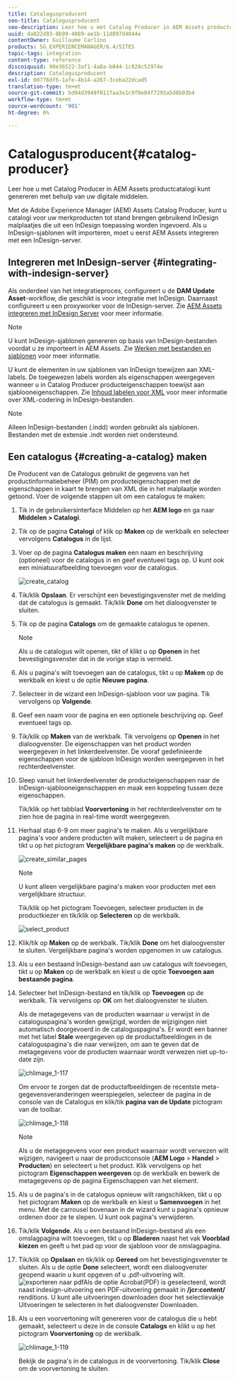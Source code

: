 ```yaml
---
title: Catalogusproducent
seo-title: Catalogusproducent
seo-description: Leer hoe u met Catalog Producer in AEM Assets productcatalogi kunt genereren met behulp van uw digitale middelen.
uuid: da822d83-8b99-4089-ae1b-11d897d4044e
contentOwner: Guillaume Carlino
products: SG_EXPERIENCEMANAGER/6.4/SITES
topic-tags: integration
content-type: reference
discoiquuid: 90e36522-3af1-4a8a-b044-1c828c52974e
description: Catalogusproducent
exl-id: 00776df6-1afe-4b14-a267-3ceba22dcad5
translation-type: tm+mt
source-git-commit: bd94d3949f0117aa3e1c9f0e84f7293a5d6b03b4
workflow-type: tm+mt
source-wordcount: '901'
ht-degree: 0%

---
```


# Catalogusproducent{#catalog-producer}

Leer hoe u met Catalog Producer in AEM Assets productcatalogi kunt genereren met behulp van uw digitale middelen.

Met de Adobe Experience Manager (AEM) Assets Catalog Producer, kunt u catalogi voor uw merkproducten tot stand brengen gebruikend InDesign malplaatjes die uit een InDesign toepassing worden ingevoerd. Als u InDesign-sjablonen wilt importeren, moet u eerst AEM Assets integreren met een InDesign-server.

## Integreren met InDesign-server {#integrating-with-indesign-server}

Als onderdeel van het integratieproces, configureert u de **DAM Update Asset**-workflow, die geschikt is voor integratie met InDesign. Daarnaast configureert u een proxyworker voor de InDesign-server. Zie [AEM Assets integreren met InDesign Server](/help/assets/indesign.md) voor meer informatie.

>[!NOTE]
>
>U kunt InDesign-sjablonen genereren op basis van InDesign-bestanden voordat u ze importeert in AEM Assets. Zie [Werken met bestanden en sjablonen](https://helpx.adobe.com/indesign/using/files-templates.html) voor meer informatie.
>
>U kunt de elementen in uw sjablonen van InDesign toewijzen aan XML-labels. De toegewezen labels worden als eigenschappen weergegeven wanneer u in Catalog Producer producteigenschappen toewijst aan sjablooneigenschappen. Zie [Inhoud labelen voor XML](https://helpx.adobe.com/indesign/using/tagging-content-xml.html) voor meer informatie over XML-codering in InDesign-bestanden.

>[!NOTE]
>
>Alleen InDesign-bestanden (.indd) worden gebruikt als sjablonen. Bestanden met de extensie .indt worden niet ondersteund.

## Een catalogus {#creating-a-catalog} maken

De Producent van de Catalogus gebruikt de gegevens van het productinformatiebeheer (PIM) om producteigenschappen met de eigenschappen in kaart te brengen van XML die in het malplaatje worden getoond. Voer de volgende stappen uit om een catalogus te maken:

1. Tik in de gebruikersinterface Middelen op het **AEM logo** en ga naar **Middelen > Catalogi**.
1. Tik op de pagina **Catalogi** of klik op **Maken** op de werkbalk en selecteer vervolgens **Catalogus** in de lijst.
1. Voer op de pagina **Catalogus maken** een naam en beschrijving (optioneel) voor de catalogus in en geef eventueel tags op. U kunt ook een miniatuurafbeelding toevoegen voor de catalogus.

   ![create_catalog](assets/create_catalog.png)

1. Tik/klik **Opslaan**. Er verschijnt een bevestigingsvenster met de melding dat de catalogus is gemaakt. Tik/klik **Done** om het dialoogvenster te sluiten.
1. Tik op de pagina **Catalogs** om de gemaakte catalogus te openen.

   >[!NOTE]
   >
   >Als u de catalogus wilt openen, tikt of klikt u op **Openen** in het bevestigingsvenster dat in de vorige stap is vermeld.

1. Als u pagina&#39;s wilt toevoegen aan de catalogus, tikt u op **Maken** op de werkbalk en kiest u de optie **Nieuwe pagina**.
1. Selecteer in de wizard een InDesign-sjabloon voor uw pagina. Tik vervolgens op **Volgende**.
1. Geef een naam voor de pagina en een optionele beschrijving op. Geef eventueel tags op.
1. Tik/klik op **Maken** van de werkbalk. Tik vervolgens op **Openen** in het dialoogvenster. De eigenschappen van het product worden weergegeven in het linkerdeelvenster. De vooraf gedefinieerde eigenschappen voor de sjabloon InDesign worden weergegeven in het rechterdeelvenster.
1. Sleep vanuit het linkerdeelvenster de producteigenschappen naar de InDesign-sjablooneigenschappen en maak een koppeling tussen deze eigenschappen.

   Tik/klik op het tabblad **Voorvertoning** in het rechterdeelvenster om te zien hoe de pagina in real-time wordt weergegeven.

1. Herhaal stap 6-9 om meer pagina&#39;s te maken. Als u vergelijkbare pagina&#39;s voor andere producten wilt maken, selecteert u de pagina en tikt u op het pictogram **Vergelijkbare pagina&#39;s maken** op de werkbalk.

   ![create_similar_pages](assets/create_similar_pages.png)

   >[!NOTE]
   >
   >U kunt alleen vergelijkbare pagina&#39;s maken voor producten met een vergelijkbare structuur.

   Tik/klik op het pictogram Toevoegen, selecteer producten in de productkiezer en tik/klik op **Selecteren** op de werkbalk.

   ![select_product](assets/select_product.png)

1. Klik/tik op **Maken** op de werkbalk. Tik/klik **Done** om het dialoogvenster te sluiten. Vergelijkbare pagina&#39;s worden opgenomen in uw catalogus.
1. Als u een bestaand InDesign-bestand aan uw catalogus wilt toevoegen, tikt u op **Maken** op de werkbalk en kiest u de optie **Toevoegen aan bestaande pagina**.
1. Selecteer het InDesign-bestand en tik/klik op **Toevoegen** op de werkbalk. Tik vervolgens op **OK** om het dialoogvenster te sluiten.

   Als de metagegevens van de producten waarnaar u verwijst in de cataloguspagina&#39;s worden gewijzigd, worden de wijzigingen niet automatisch doorgevoerd in de cataloguspagina&#39;s. Er wordt een banner met het label **Stale** weergegeven op de productafbeeldingen in de cataloguspagina&#39;s die naar verwijzen, om aan te geven dat de metagegevens voor de producten waarnaar wordt verwezen niet up-to-date zijn.

   ![chlimage_1-117](assets/chlimage_1-117.png)

   Om ervoor te zorgen dat de productafbeeldingen de recentste meta-gegevensveranderingen weerspiegelen, selecteer de pagina in de console van de Catalogus en klik/tik **pagina van de Update** pictogram van de toolbar.

   ![chlimage_1-118](assets/chlimage_1-118.png)

   >[!NOTE]
   >
   >Als u de metagegevens voor een product waarnaar wordt verwezen wilt wijzigen, navigeert u naar de productconsole (**AEM Logo** > **Handel** > **Producten**) en selecteert u het product. Klik vervolgens op het pictogram **Eigenschappen weergeven** op de werkbalk en bewerk de metagegevens op de pagina Eigenschappen van het element.

1. Als u de pagina&#39;s in de catalogus opnieuw wilt rangschikken, tikt u op het pictogram **Maken** op de werkbalk en kiest u **Samenvoegen** in het menu. Met de carrousel bovenaan in de wizard kunt u pagina&#39;s opnieuw ordenen door ze te slepen. U kunt ook pagina&#39;s verwijderen.

1. Tik/klik **Volgende**. Als u een bestaand InDesign-bestand als een omslagpagina wilt toevoegen, tikt u op **Bladeren** naast het vak **Voorblad kiezen** en geeft u het pad op voor de sjabloon voor de omslagpagina.
1. Tik/klik op **Opslaan** en tik/klik op **Gereed** om het bevestigingsvenster te sluiten.
Als u de optie **Done** selecteert, wordt een dialoogvenster geopend waarin u kunt opgeven of u .pdf-uitvoering wilt.
   ![exporteren naar ](assets/CatalogPDF.png)
pdfAls de optie Acrobat(PDF) is geselecteerd, wordt naast indesign-uitvoering een PDF-uitvoering gemaakt in   **/jcr:content/** renditions. U kunt alle uitvoeringen downloaden door het selectievakje Uitvoeringen te selecteren in het dialoogvenster Downloaden.

1. Als u een voorvertoning wilt genereren voor de catalogus die u hebt gemaakt, selecteert u deze in de console **Catalogs** en klikt u op het pictogram **Voorvertoning** op de werkbalk.

   ![chlimage_1-119](assets/chlimage_1-119.png)

   Bekijk de pagina&#39;s in de catalogus in de voorvertoning. Tik/klik **Close** om de voorvertoning te sluiten.
